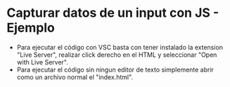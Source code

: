 # Capturar datos de un input con JS - Ejemplo

+ Para ejecutar el código con VSC basta con tener instalado la extension "Live Server", realizar click derecho en el HTML y seleccionar "Open with Live Server".
+ Para ejecutar el código sin ningun editor de texto simplemente abrir como un archivo normal el "index.html".